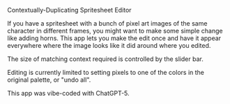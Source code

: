 Contextually-Duplicating Spritesheet Editor

If you have a spritesheet with a bunch of pixel art images of the same character in different frames, you might want to make
some simple change like adding horns.  This app lets you make the edit once and have it appear everywhere where the image
looks like it did around where you edited.

The size of matching context required is controlled by the slider bar.

Editing is currently limited to setting pixels to one of the colors in the original palette, or "undo all".

This app was vibe-coded with ChatGPT-5.
